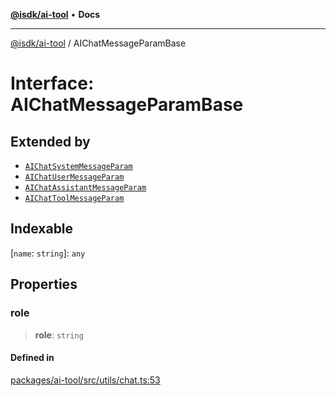 [**@isdk/ai-tool**](../README.md) • **Docs**

***

[@isdk/ai-tool](../globals.md) / AIChatMessageParamBase

# Interface: AIChatMessageParamBase

## Extended by

- [`AIChatSystemMessageParam`](AIChatSystemMessageParam.md)
- [`AIChatUserMessageParam`](AIChatUserMessageParam.md)
- [`AIChatAssistantMessageParam`](AIChatAssistantMessageParam.md)
- [`AIChatToolMessageParam`](AIChatToolMessageParam.md)

## Indexable

 \[`name`: `string`\]: `any`

## Properties

### role

> **role**: `string`

#### Defined in

[packages/ai-tool/src/utils/chat.ts:53](https://github.com/isdk/ai-tool.js/blob/fe6b47f429fb128627d2210e367fa914b891d314/src/utils/chat.ts#L53)
